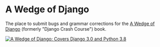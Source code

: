 # A Wedge of Django

The place to submit bugs and grammar corrections for the [A Wedge of Django](https://www.feldroy.com/books/a-wedge-of-django) (formerly "Django Crash Course") book.

[![A Wedge of Django: Covers Django 3.0 and Python 3.8](https://www.feldroy.com/_next/image?url=%2Fimages%2FAWOD-2021-06-29-8x10-Wedge-Front_1080x.png&w=750&q=75)](https://www.feldroy.com/books/a-wedge-of-django)
